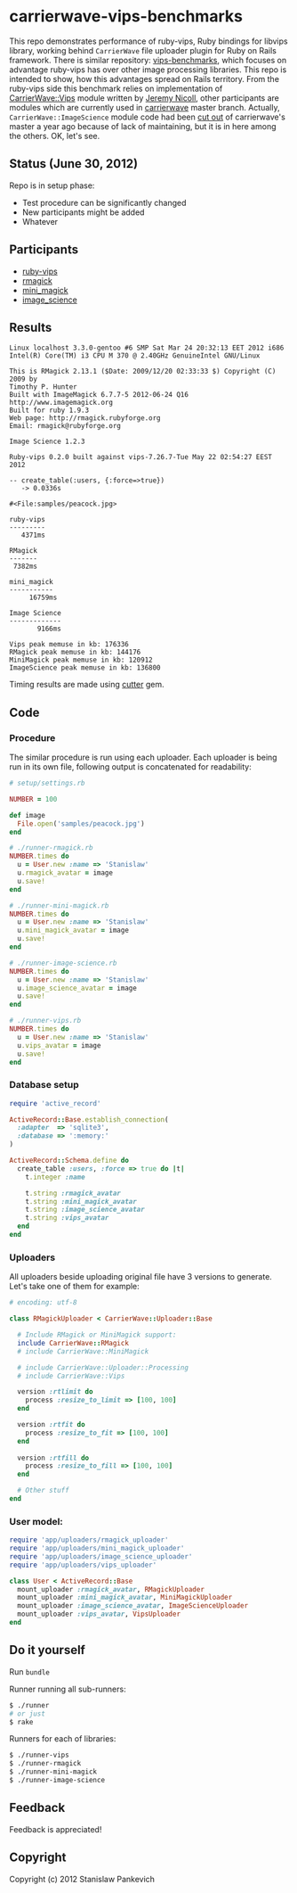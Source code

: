 # carrierwave-vips-benchmarks

This repo demonstrates performance of ruby-vips, Ruby bindings for libvips library, working behind ```CarrierWave``` file uploader plugin for Ruby on Rails framework. 
There is similar repository: [vips-benchmarks](https://github.com/stanislaw/vips-benchmarks), which focuses on advantage ruby-vips has over other image processing libraries. 
This repo is intended to show, how this advantages spread on Rails territory. 
From the ruby-vips side this benchmark relies on implementation of [CarrierWave::Vips](https://github.com/eltiare/carrierwave/commit/08bc69f379b25d413a6243e6545defe2a88b45f0) module written by [Jeremy Nicoll](https://github.com/eltiare/), other participants are modules which are currently used in [carrierwave](https://github.com/jnicklas/carrierwave) master branch. Actually, ```CarrierWave::ImageScience``` module code had been [cut out](https://github.com/jnicklas/carrierwave/commit/8b85d793d62cbce1115185b0dde51ce4e3cac6f4) of carrierwave's master a year ago because of lack of maintaining, but it is in here among the others. 
OK, let's see.

## Status (June 30, 2012)

Repo is in setup phase:

* Test procedure can be significantly changed
* New participants might be added
* Whatever

## Participants

* [ruby-vips](https://github.com/jcupitt/ruby-vips)
* [rmagick](http://rmagick.rubyforge.org/)
* [mini_magick](https://github.com/probablycorey/mini_magick)
* [image_science](https://github.com/seattlerb/image_science)

## Results

```text
Linux localhost 3.3.0-gentoo #6 SMP Sat Mar 24 20:32:13 EET 2012 i686 
Intel(R) Core(TM) i3 CPU M 370 @ 2.40GHz GenuineIntel GNU/Linux

This is RMagick 2.13.1 ($Date: 2009/12/20 02:33:33 $) Copyright (C) 2009 by 
Timothy P. Hunter
Built with ImageMagick 6.7.7-5 2012-06-24 Q16 http://www.imagemagick.org
Built for ruby 1.9.3
Web page: http://rmagick.rubyforge.org
Email: rmagick@rubyforge.org

Image Science 1.2.3

Ruby-vips 0.2.0 built against vips-7.26.7-Tue May 22 02:54:27 EEST 2012

-- create_table(:users, {:force=>true})
   -> 0.0336s

#<File:samples/peacock.jpg>

ruby-vips
---------
   4371ms

RMagick
-------
 7382ms

mini_magick
-----------
     16759ms

Image Science
-------------
       9166ms

Vips peak memuse in kb: 176336
RMagick peak memuse in kb: 144176
MiniMagick peak memuse in kb: 120912
ImageScience peak memuse in kb: 136800
```

Timing results are made using [cutter](https://github.com/stanislaw/cutter) gem.

## Code

### Procedure

The similar procedure is run using each uploader. Each uploader is being run in its own file, following output is concatenated for readability:

```ruby
# setup/settings.rb

NUMBER = 100

def image
  File.open('samples/peacock.jpg')
end

# ./runner-rmagick.rb
NUMBER.times do
  u = User.new :name => 'Stanislaw'
  u.rmagick_avatar = image
  u.save!
end

# ./runner-mini-magick.rb
NUMBER.times do
  u = User.new :name => 'Stanislaw'
  u.mini_magick_avatar = image
  u.save!
end

# ./runner-image-science.rb
NUMBER.times do
  u = User.new :name => 'Stanislaw'
  u.image_science_avatar = image
  u.save!
end

# ./runner-vips.rb
NUMBER.times do
  u = User.new :name => 'Stanislaw'
  u.vips_avatar = image
  u.save!
end
```

### Database setup

```ruby
require 'active_record'

ActiveRecord::Base.establish_connection(
  :adapter  => 'sqlite3',
  :database => ':memory:'
)

ActiveRecord::Schema.define do
  create_table :users, :force => true do |t|
    t.integer :name

    t.string :rmagick_avatar
    t.string :mini_magick_avatar
    t.string :image_science_avatar
    t.string :vips_avatar
  end
end
```

### Uploaders

All uploaders beside uploading original file have 3 versions to generate. Let's take one of them for example:

```ruby
# encoding: utf-8

class RMagickUploader < CarrierWave::Uploader::Base

  # Include RMagick or MiniMagick support:
  include CarrierWave::RMagick
  # include CarrierWave::MiniMagick

  # include CarrierWave::Uploader::Processing
  # include CarrierWave::Vips

  version :rtlimit do
    process :resize_to_limit => [100, 100]
  end

  version :rtfit do
    process :resize_to_fit => [100, 100]
  end
  
  version :rtfill do
    process :resize_to_fill => [100, 100]
  end

  # Other stuff
end
```

### User model:

```ruby
require 'app/uploaders/rmagick_uploader'
require 'app/uploaders/mini_magick_uploader'
require 'app/uploaders/image_science_uploader'
require 'app/uploaders/vips_uploader'

class User < ActiveRecord::Base
  mount_uploader :rmagick_avatar, RMagickUploader
  mount_uploader :mini_magick_avatar, MiniMagickUploader
  mount_uploader :image_science_avatar, ImageScienceUploader
  mount_uploader :vips_avatar, VipsUploader
end
```

## Do it yourself

Run ```bundle```

Runner running all sub-runners:

```bash
$ ./runner
# or just
$ rake
```

Runners for each of libraries:

```bash
$ ./runner-vips
$ ./runner-rmagick
$ ./runner-mini-magick
$ ./runner-image-science
```

## Feedback

Feedback is appreciated!

## Copyright
Copyright (c) 2012 Stanislaw Pankevich
